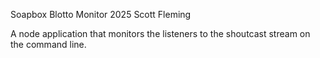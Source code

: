 Soapbox Blotto Monitor 2025
Scott Fleming

A node application that monitors the listeners to the shoutcast stream on the command line.